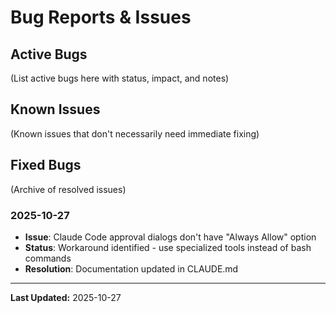 # Bug Reports & Issues

## Active Bugs

(List active bugs here with status, impact, and notes)

## Known Issues

(Known issues that don't necessarily need immediate fixing)

## Fixed Bugs

(Archive of resolved issues)

### 2025-10-27
- **Issue**: Claude Code approval dialogs don't have "Always Allow" option
- **Status**: Workaround identified - use specialized tools instead of bash commands
- **Resolution**: Documentation updated in CLAUDE.md

---
**Last Updated:** 2025-10-27
